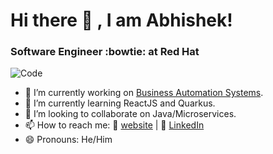 # Hi there 👋 , I am Abhishek!
### Software Engineer :bowtie: at Red Hat

![Code](https://images.unsplash.com/photo-1590349238152-c5251d8adf27?ixlib=rb-1.2.1&ixid=eyJhcHBfaWQiOjEyMDd9&auto=format&fit=crop&w=600&q=80)
<!--
**akumar074/akumar074** is a ✨ _special_ ✨ repository because its `README.md` (this file) appears on your GitHub profile.
Here are some ideas to get you started:
-->

- 🔭 I’m currently working on [Business Automation Systems](http://kie.org/).
- 🌱 I’m currently learning ReactJS and Quarkus.
- 👯 I’m looking to collaborate on Java/Microservices.<!-- - 🤔 I’m looking for help with Design. -->
- 📫 How to reach me: :link: [website](https://akumar074.github.io/) | :link: [LinkedIn](https://www.linkedin.com/in/abhishek-gill/)
- 😄 Pronouns: He/Him

<!-- [![Abhishek's github stats](https://github-readme-stats.vercel.app/api?username=akumar074)](https://github.com/anuraghazra/github-readme-stats)-->
